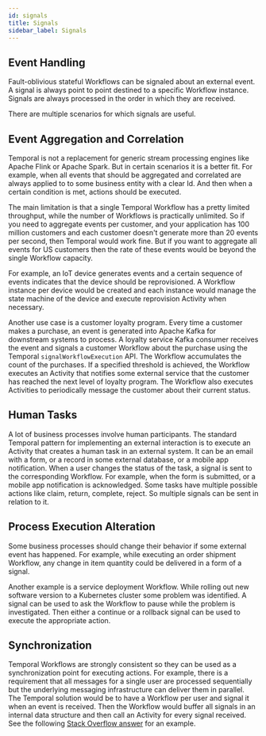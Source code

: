 ```yaml
---
id: signals
title: Signals
sidebar_label: Signals
---
```


## Event Handling

Fault-oblivious stateful Workflows can be signaled about an external event. A signal is always point to point destined to a specific Workflow instance. Signals are always processed in the order in which they are received.

There are multiple scenarios for which signals are useful.

## Event Aggregation and Correlation

Temporal is not a replacement for generic stream processing engines like Apache Flink or Apache Spark. But in certain scenarios it is a better fit. For example, when all events that should be aggregated and correlated are always applied to to some business entity with a clear Id. And then when a certain condition is met, actions should be executed.

The main limitation is that a single Temporal Workflow has a pretty limited throughput, while the number of Workflows is practically unlimited. So if you need to aggregate events per customer, and your application has 100 million customers and each customer doesn't generate more than 20 events per second, then Temporal would work fine. But if you want to aggregate all events for US customers then the rate of these events would be beyond the single Workflow capacity.

For example, an IoT device generates events and a certain sequence of events indicates that the device should be reprovisioned. A Workflow instance per device would be created and each instance would manage the state machine of the device and execute reprovision Activity when necessary.

Another use case is a customer loyalty program. Every time a customer makes a purchase, an event is generated into Apache Kafka for downstream systems to process. A loyalty service Kafka consumer receives the event and signals a customer Workflow about the purchase using the Temporal `signalWorkflowExecution` API. The Workflow accumulates the count of the purchases. If a specified threshold is achieved, the Workflow executes an Activity that notifies some external service that the customer has reached the next level of loyalty program. The Workflow also executes Activities to periodically message the customer about their current status.

## Human Tasks

A lot of business processes involve human participants. The standard Temporal pattern for implementing an external interaction is to execute an Activity that creates a human task in an external system. It can be an email with a form, or a record in some external database, or a mobile app notification. When a user changes the status of the task, a signal is sent to the corresponding Workflow. For example, when the form is submitted, or a mobile app notification is acknowledged. Some tasks have multiple possible actions like claim, return, complete, reject. So multiple signals can be sent in relation to it.

## Process Execution Alteration

Some business processes should change their behavior if some external event has happened. For example, while executing an order shipment Workflow, any change in item quantity could be delivered in a form of a signal.

Another example is a service deployment Workflow. While rolling out new software version to a Kubernetes cluster some problem was identified. A signal can be used to ask the Workflow to pause while the problem is investigated. Then either a continue or a rollback signal can be used to execute the appropriate action.

## Synchronization

Temporal Workflows are strongly consistent so they can be used as a synchronization point for executing actions. For example, there is a requirement that all messages for a single user are processed sequentially but the underlying messaging infrastructure can deliver them in parallel. The Temporal solution would be to have a Workflow per user and signal it when an event is received. Then the Workflow would buffer all signals in an internal data structure and then call an Activity for every signal received. See the following [Stack Overflow answer](https://stackoverflow.com/a/56615120/1664318) for an example.
